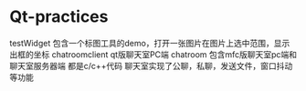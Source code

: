 # Qt-practices

testWidget 包含一个标图工具的demo，打开一张图片在图片上选中范围，显示出框的坐标
chatroomclient qt版聊天室PC端
chatroom   包含mfc版聊天室pc端和  聊天室服务器端   都是c/c++代码 
聊天室实现了公聊，私聊，发送文件，窗口抖动等功能
